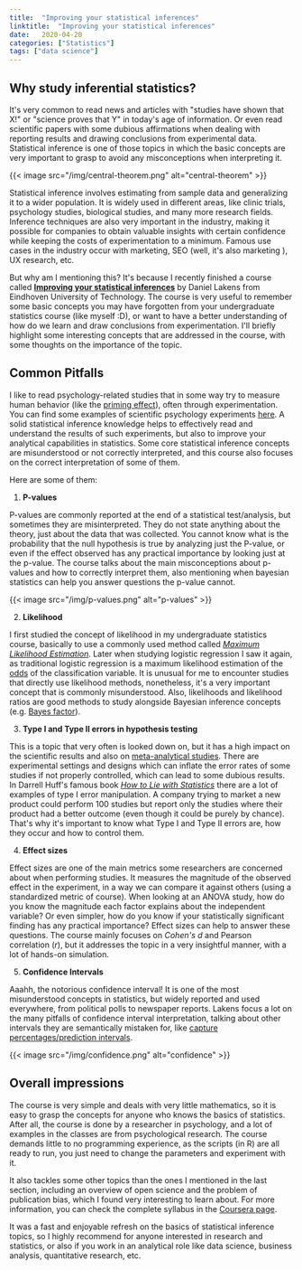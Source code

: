 ```yaml
---
title:  "Improving your statistical inferences"
linktitle:  "Improving your statistical inferences"
date:   2020-04-20
categories: ["Statistics"]
tags: ["data science"]
---
```


## Why study inferential statistics?

It's very common to read news and articles with "studies have shown that X!" or "science proves that Y" in today's age of information. Or even read scientific papers with some dubious affirmations when dealing with reporting results and drawing conclusions from experimental data. Statistical inference is one of those topics in which the basic concepts are very important to grasp to avoid any misconceptions when interpreting it.

{{< image
    src="/img/central-theorem.png"
    alt="central-theorem" >}}

Statistical inference involves estimating from sample data and generalizing it to a wider population. It is widely used in different areas, like clinic trials, psychology studies, biological studies, and many more research fields. Inference techniques are also very important in the industry, making it possible for companies to obtain valuable insights with certain confidence while keeping the costs of experimentation to a minimum. Famous use cases in the industry occur with marketing, SEO (well, it's also marketing ), UX research, etc.

But why am I mentioning this? It's because I recently finished a course called  [**Improving your statistical inferences**](https://www.coursera.org/learn/statistical-inferences) by Daniel Lakens from Eindhoven University of Technology. The course is very useful to remember some basic concepts you may have forgotten from your undergraduate statistics course (like myself :D), or want to have a better understanding of how do we learn and draw conclusions from experimentation. I'll briefly highlight some interesting concepts that are addressed in the course, with some thoughts on the importance of the topic. 

## Common Pitfalls

I like to read psychology-related studies that in some way try to measure human behavior (like the [priming effect](https://dictionary.apa.org/priming)), often through experimentation. You can find some examples of scientific psychology experiments [here](https://www.onlinepsychologydegree.info/influential-psychological-experiments/).  A solid statistical inference knowledge helps to effectively read and understand the results of such experiments, but also to improve your analytical capabilities in statistics. Some core statistical inference concepts are misunderstood or not correctly interpreted, and this course also focuses on the correct interpretation of some of them.

Here are some of them:

1. **P-values**

P-values are commonly reported at the end of a statistical test/analysis, but sometimes they are misinterpreted. They do not state anything about the theory, just about the data that was collected. You cannot know what is the probability that the null hypothesis is true by analyzing just the P-value, or even if the effect observed has any practical importance by looking just at the p-value. The course talks about the main misconceptions about p-values and how to correctly interpret them, also mentioning when bayesian statistics can help you answer questions the p-value cannot. 

{{< image
    src="/img/p-values.png"
    alt="p-values" >}}


2. **Likelihood**

I first studied the concept of likelihood in my undergraduate statistics course, basically to use a commonly used method called [*Maximum Likelihood Estimation*](https://en.wikipedia.org/wiki/Maximum_likelihood_estimation). Later when studying logistic regression I saw it again, as traditional logistic regression is a maximum likelihood estimation of the [odds](https://en.wikipedia.org/wiki/Odds) of the classification variable. It is unusual for me to encounter studies that directly use likelihood methods, nonetheless, it's a very important concept that is commonly misunderstood. Also, likelihoods and likelihood ratios are good methods to study alongside Bayesian inference concepts (e.g. [Bayes factor](https://en.wikipedia.org/wiki/Bayes_factor)).

3. **Type I and Type II errors in hypothesis testing**

This is a topic that very often is looked down on, but it has a high impact on the scientific results and also on [meta-analytical studies](https://en.wikipedia.org/wiki/Publication_bias). There are experimental settings and designs which can inflate the error rates of some studies if not properly controlled, which can lead to some dubious results. In Darrell Huff's famous book [*How to Lie with Statistics*](https://www.amazon.com/How-Lie-Statistics-Darrell-Huff/dp/0393310728) there are a lot of examples of type I error manipulation. A company trying to market a new product could perform 100 studies but report only the studies where their product had a better outcome (even though it could be purely by chance). That's why it's important to know what Type I and Type II errors are, how they occur and how to control them. 

4. **Effect sizes**

Effect sizes are one of the main metrics some researchers are concerned about when performing studies. It measures the magnitude of the observed effect in the experiment, in a way we can compare it against others (using a standardized metric of course). When looking at an ANOVA study, how do you know the magnitude each factor explains about the independent variable? Or even simpler, how do you know if your statistically significant finding has any practical importance? Effect sizes can help to answer these questions. The course mainly focuses on *Cohen's d* and Pearson correlation (*r*), but it addresses the topic in a very insightful manner, with a lot of hands-on simulation.

5. **Confidence Intervals**

Aaahh, the notorious confidence interval! It is one of the most misunderstood concepts in statistics, but widely reported and used everywhere, from political polls to newspaper reports. Lakens focus a lot on the many pitfalls of confidence interval interpretation, talking about other intervals they are semantically mistaken for, like [capture percentages/prediction intervals](https://daniellakens.blogspot.com/2016/03/the-difference-between-confidence.html).

{{< image
    src="/img/confidence.png"
    alt="confidence" >}}

## Overall impressions

The course is very simple and deals with very little mathematics, so it is easy to grasp the concepts for anyone who knows the basics of statistics. After all, the course is done by a researcher in psychology, and a lot of examples in the classes are from psychological research. The course demands little to no programming experience, as the scripts (in R) are all ready to run, you just need to change the parameters and experiment with it. 

It also tackles some other topics than the ones I mentioned in the last section, including an overview of open science and the problem of publication bias, which I found very interesting to learn about. For more information, you can check the complete syllabus in the [Coursera page](https://www.coursera.org/learn/statistical-inferences#syllabus).

It was a fast and enjoyable refresh on the basics of statistical inference topics, so I highly recommend for anyone interested in research and statistics, or also if you work in an analytical role like data science, business analysis, quantitative research, etc.
